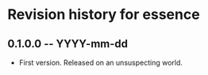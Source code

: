 # Revision history for essence

## 0.1.0.0 -- YYYY-mm-dd

* First version. Released on an unsuspecting world.
